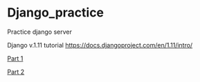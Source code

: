 # Django_practice
Practice django server

Django v.1.11 tutorial 
https://docs.djangoproject.com/en/1.11/intro/

[Part 1](https://docs.djangoproject.com/en/1.11/intro/tutorial01/)

[Part 2](https://docs.djangoproject.com/en/1.11/intro/tutorial02/)

